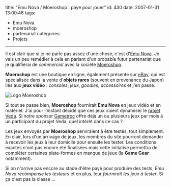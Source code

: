 title: "Emu Nova / Moeroshop : payé pour jouer"
id: 430
date: 2007-01-31 13:00:46
tags: 
- Emu Nova
- moeroshop
- partenariat
categories: 
- Projets
---

Il est clair que si je ne parle pas assez d'une chose, c'est d'[Emu Nova](http://www.emunova.net/). Je vais un peu remédier à cela en parlant d'un probable futur partenariat que je qualifierai de _commercial_ avec la société [Moeroshop](http://www.moeroshop.net).

**Moeroshop** est une boutique en ligne, également présente sur [eBay](http://www.ebay.fr), qui est spécialisée dans la vente d'**objets rares** (souvent en provenance du Japon) liés aux **jeux vidéo** : _consoles_, _jeux_, _goodies_, _accessoires_ et j'en passe.

![Logo Moeroshop](https://oncletom.io/images/2007/01/moeroshop.gif)

<!--more-->
Si tout se passe bien, **Moeroshop** fournirait **Emu Nova** en jeux vidéo et en matériel. J'ai pour l'instant décidé que ces jeux iraient dynamiser le [projet Veda](http://www.emunova.net/veda/). Si notre sponsor [Gametroc](http://www.gametroc.com/) offre déjà un ou plusieurs jeux par mois à un participant du projet Veda, quel intérêt dans ce cas ?

Les jeux envoyés par **Moeroshop** serviraient à être testés, tout simplement. En clair, lors d'un arrivage de jeux, les membres du site pourront demander à recevoir les jeux à leur domicile pour ensuite les tester. Les conditions exactes n'ont pas encore été finalisées mais cette initiative permettra de compléter certaines plate-formes en manque de jeux (la **Game Gear** notamment).

Si on n'arrive pas encore au stade d'être payé pour produire des tests, _Emu Nova récompense les testeurs_ et en plus, leur _fournirait les jeux à tester_.
Si ça c'est pas la classe ...
